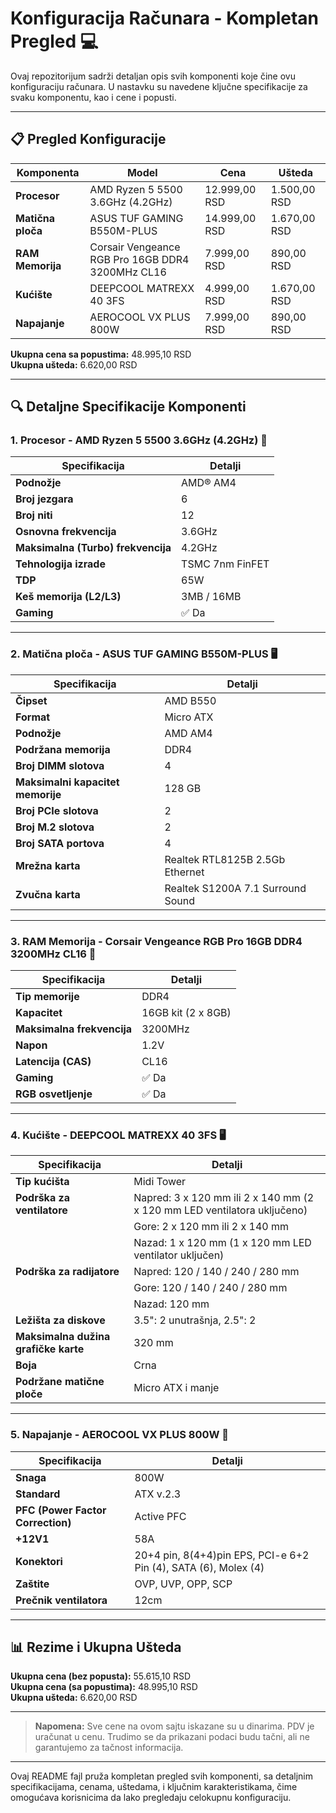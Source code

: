 # Konfiguracija Računara - Kompletan Pregled 💻

Ovaj repozitorijum sadrži detaljan opis svih komponenti koje čine ovu konfiguraciju računara. U nastavku su navedene ključne specifikacije za svaku komponentu, kao i cene i popusti. 

---

## 📋 Pregled Konfiguracije

| Komponenta         | Model                                 | Cena           | Ušteda           |
|--------------------|---------------------------------------|----------------|-------------------|
| **Procesor**       | AMD Ryzen 5 5500 3.6GHz (4.2GHz)      | 12.999,00 RSD  | 1.500,00 RSD      |
| **Matična ploča**  | ASUS TUF GAMING B550M-PLUS            | 14.999,00 RSD  | 1.670,00 RSD      |
| **RAM Memorija**   | Corsair Vengeance RGB Pro 16GB DDR4 3200MHz CL16 | 7.999,00 RSD   | 890,00 RSD       |
| **Kućište**        | DEEPCOOL MATREXX 40 3FS               | 4.999,00 RSD   | 1.670,00 RSD      |
| **Napajanje**      | AEROCOOL VX PLUS 800W                 | 7.999,00 RSD   | 890,00 RSD        |

**Ukupna cena sa popustima:** 48.995,10 RSD  
**Ukupna ušteda:** 6.620,00 RSD

---

## 🔍 Detaljne Specifikacije Komponenti

### 1. Procesor - AMD Ryzen 5 5500 3.6GHz (4.2GHz) 🚀

| Specifikacija                       | Detalji                       |
|-------------------------------------|-------------------------------|
| **Podnožje**                        | AMD® AM4                      |
| **Broj jezgara**                    | 6                             |
| **Broj niti**                       | 12                            |
| **Osnovna frekvencija**             | 3.6GHz                        |
| **Maksimalna (Turbo) frekvencija**  | 4.2GHz                        |
| **Tehnologija izrade**              | TSMC 7nm FinFET               |
| **TDP**                             | 65W                           |
| **Keš memorija (L2/L3)**            | 3MB / 16MB                    |
| **Gaming**                          | ✅ Da                         |

---

### 2. Matična ploča - ASUS TUF GAMING B550M-PLUS 🖥️

| Specifikacija                       | Detalji                       |
|-------------------------------------|-------------------------------|
| **Čipset**                          | AMD B550                      |
| **Format**                          | Micro ATX                     |
| **Podnožje**                        | AMD AM4                       |
| **Podržana memorija**               | DDR4                          |
| **Broj DIMM slotova**               | 4                             |
| **Maksimalni kapacitet memorije**   | 128 GB                        |
| **Broj PCIe slotova**               | 2                             |
| **Broj M.2 slotova**                | 2                             |
| **Broj SATA portova**               | 4                             |
| **Mrežna karta**                    | Realtek RTL8125B 2.5Gb Ethernet |
| **Zvučna karta**                    | Realtek S1200A 7.1 Surround Sound |

---

### 3. RAM Memorija - Corsair Vengeance RGB Pro 16GB DDR4 3200MHz CL16 🌈

| Specifikacija                       | Detalji                       |
|-------------------------------------|-------------------------------|
| **Tip memorije**                    | DDR4                          |
| **Kapacitet**                       | 16GB kit (2 x 8GB)            |
| **Maksimalna frekvencija**          | 3200MHz                       |
| **Napon**                           | 1.2V                          |
| **Latencija (CAS)**                 | CL16                          |
| **Gaming**                          | ✅ Da                         |
| **RGB osvetljenje**                 | ✅ Da                         |

---

### 4. Kućište - DEEPCOOL MATREXX 40 3FS 🖥️

| Specifikacija                         | Detalji                       |
|---------------------------------------|-------------------------------|
| **Tip kućišta**                       | Midi Tower                    |
| **Podrška za ventilatore**            | Napred: 3 x 120 mm ili 2 x 140 mm (2 x 120 mm LED ventilatora uključeno) |
|                                       | Gore: 2 x 120 mm ili 2 x 140 mm |
|                                       | Nazad: 1 x 120 mm (1 x 120 mm LED ventilator uključen) |
| **Podrška za radijatore**             | Napred: 120 / 140 / 240 / 280 mm |
|                                       | Gore: 120 / 140 / 240 / 280 mm |
|                                       | Nazad: 120 mm                 |
| **Ležišta za diskove**                | 3.5": 2 unutrašnja, 2.5": 2   |
| **Maksimalna dužina grafičke karte**  | 320 mm                        |
| **Boja**                              | Crna                          |
| **Podržane matične ploče**            | Micro ATX i manje             |

---

### 5. Napajanje - AEROCOOL VX PLUS 800W 🔋

| Specifikacija                       | Detalji                       |
|-------------------------------------|-------------------------------|
| **Snaga**                           | 800W                          |
| **Standard**                        | ATX v.2.3                     |
| **PFC (Power Factor Correction)**   | Active PFC                    |
| **+12V1**                           | 58A                           |
| **Konektori**                       | 20+4 pin, 8(4+4)pin EPS, PCI-e 6+2 Pin (4), SATA (6), Molex (4) |
| **Zaštite**                         | OVP, UVP, OPP, SCP            |
| **Prečnik ventilatora**             | 12cm                          |

---

## 📊 Rezime i Ukupna Ušteda

**Ukupna cena (bez popusta):** 55.615,10 RSD  
**Ukupna cena (sa popustima):** 48.995,10 RSD  
**Ukupna ušteda:** 6.620,00 RSD  

---

> **Napomena:** Sve cene na ovom sajtu iskazane su u dinarima. PDV je uračunat u cenu. Trudimo se da prikazani podaci budu tačni, ali ne garantujemo za tačnost informacija.

---

Ovaj README fajl pruža kompletan pregled svih komponenti, sa detaljnim specifikacijama, cenama, uštedama, i ključnim karakteristikama, čime omogućava korisnicima da lako pregledaju celokupnu konfiguraciju. 

